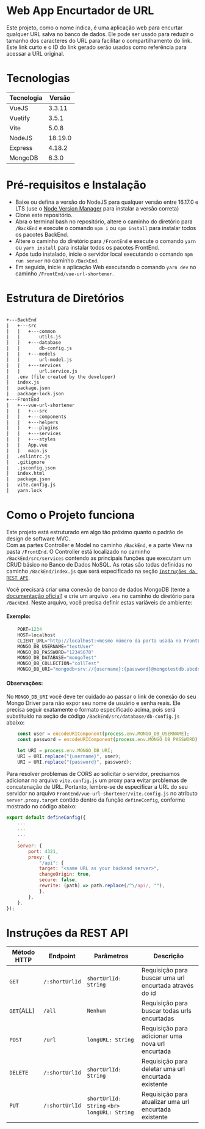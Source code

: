 # Web App Encurtador de URL

Este projeto, como o nome indica, é uma aplicação web para encurtar qualquer URL salva no banco de dados.
Ele pode ser usado para reduzir o tamanho dos caracteres do URL para facilitar o compartilhamento do link.
Este link curto e o ID do link gerado serão usados como referência para acessar a URL original.

# Tecnologias

| Tecnologia | Versão |
| ---------- | ------- |
| VueJS      | 3.3.11  |
| Vuetify    | 3.5.1   |
| Vite       | 5.0.8   |
| NodeJS     | 18.19.0 |
| Express    | 4.18.2  |
| MongoDB    | 6.3.0   |

# Pré-requisitos e Instalação

- Baixe ou defina a versão do NodeJS para qualquer versão entre 16.17.0 e LTS (use o [Node Version Manager](https://github.com/nvm-sh/nvm) para instalar a versão correta)
- Clone este repositório.
- Abra o terminal bash no repositório, altere o caminho do diretório para `/BackEnd` e execute o comando `npm i` ou `npm install` para instalar todos os pacotes BackEnd.
- Altere o caminho do diretório para `/FrontEnd` e execute o comando `yarn` ou `yarn install` para instalar todos os pacotes FrontEnd.
- Após tudo instalado, inicie o servidor local executando o comando `npm run server` no caminho `/BackEnd`.
- Em seguida, inicie a aplicação Web executando o comando `yarn dev` no caminho `/FrontEnd/vue-url-shortener`.

# Estrutura de Diretórios

```txt

+---BackEnd
|   +---src
|   |   +---common
|   |       utils.js
|   |   +---database
|   |       db-config.js
|   |   +---models
|   |       url-model.js
|   |   +---services
|   |       url.service.js
|   .env (file created by the developer)
|   index.js
|   package.json
|   package-lock.json
+---FrontEnd
|   +---vue-url-shortener
|   |   +---src
|   |   +---components
|   |   +---helpers
|   |   +---plugins
|   |   +---services
|   |   +---styles
|   |   App.vue
|   |   main.js
|   .eslintrc.js
|   .gitignore
|   .jsconfig.json
|   index.html
|   package.json
|   vite.config.js
|   yarn.lock

```

# Como o Projeto funciona

Este projeto está estruturado em algo tão próximo quanto o padrão de design de software MVC.<br>
Com as partes Controller e Model no caminho `/BackEnd`, e a parte View na pasta `/FrontEnd`.
O Controller está localizado no caminho `/BackEnd/src/services` contendo as principais funções que executam um CRUD básico no Banco de Dados NoSQL.
As rotas são todas definidas no caminho `/BackEnd/index.js` que será especificado na seção <a href="#restApi" >`Instruções da REST API`</a>.

Você precisará criar uma conexão de banco de dados MongoDB (tente a [documentação oficial](https://www.mongodb.com/docs/atlas/getting-started/)) e crie um arquivo `.env` no caminho do diretório para `/BackEnd`. Neste arquivo, você precisa definir estas variáveis de ambiente:

#### Exemplo:

```js
    PORT=1234
    HOST=localhost
    CLIENT_URL="http://localhost:<mesmo número da porta usada no FrontEnd>:"
    MONGO_DB_USERNAME="testUser"
    MONGO_DB_PASSWORD="12345678"
    MONGO_DB_DATABASE="mongoTest"
    MONGO_DB_COLLECTION="collTest"
    MONGO_DB_URI="mongodb+srv://{username}:{password}@mongotestdb.abcdsz.mongodb.net/?retryWrites=true&w=majority"
```

#### Observações:

No `MONGO_DB_URI` você deve ter cuidado ao passar o link de conexão do seu Mongo Driver para não expor seu nome de usuário e senha reais.
Ele precisa seguir exatamente o formato especificado acima, pois será substituído na seção de código `/BackEnd/src/database/db-config.js` abaixo:

```js
    const user = encodeURIComponent(process.env.MONGO_DB_USERNAME);
    const password = encodeURIComponent(process.env.MONGO_DB_PASSWORD);

    let URI = process.env.MONGO_DB_URI;
    URI = URI.replace("{username}", user);
    URI = URI.replace("{password}", password);
```

Para resolver problemas de CORS ao solicitar o servidor, precisamos adicionar no arquivo `vite.config.js` um proxy para evitar problemas de concatenação de URL.
Portanto, lembre-se de especificar a URL do seu servidor no arquivo `FrontEnd/vue-url-shortener/vite.config.js` no atributo `server.proxy.target` contido dentro da função `defineConfig`, conforme mostrado no código abaixo:

```js
export default defineConfig({
    ...
    ...
    ...
    ,
    server: {
        port: 4321,
        proxy: {
            "/api": {
            target: "<same URL as your backend server>",
            changeOrigin: true,
            secure: false,
            rewrite: (path) => path.replace(/^\/api/, ""),
            },
        },
    },
});
```

<h1 id="restApi" >Instruções da REST API</h1>

| Método HTTP | Endpoint         | Parâmetros                                         | Descrição                                               |
| ------------ | ---------------- | --------------------------------------------------- | --------------------------------------------------------- |
| `GET`      | `/:shortUrlId` | `shortUrlId: String`                              | Requisição para buscar uma url encurtada através do id |
| `GET`(ALL) | `/all`         | `Nenhum`                                          | Requisição para buscar todas urls encurtadas            |
| `POST`     | `/url`         | `longURL: String`                                 | Requisição para adicionar uma nova url encurtada        |
| `DELETE`   | `/:shortUrlId` | `shortUrlId: String`                              | Requisição para deletar uma url encurtada existente     |
| `PUT`      | `/:shortUrlId` | `shortUrlId: String` `<br>` `longURL: String` | Requisição para atualizar uma url encurtada existente   |
